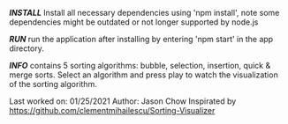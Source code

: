 ***INSTALL***
Install all necessary dependencies using 'npm install', note some dependencies might be outdated or not longer supported by node.js

***RUN***
run the application after installing by entering 'npm start' in the app directory.

***INFO***
contains 5 sorting algorithms: bubble, selection, insertion, quick & merge sorts. Select an algorithm and press play to watch the visualization of the sorting algorithm.

Last worked on: 01/25/2021
Author: Jason Chow
Inspirated by https://github.com/clementmihailescu/Sorting-Visualizer
